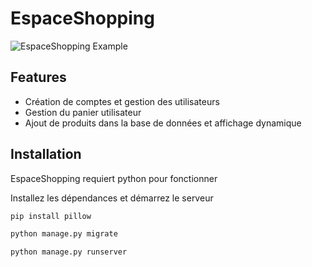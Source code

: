 # EspaceShopping

![EspaceShopping Example](https://media3.giphy.com/media/v1.Y2lkPTc5MGI3NjExaG9pcjhvMWQ1cWdlNGN4MHFoemkzbGkzZjFubmEyaGo5ZTcyaWZjaiZlcD12MV9pbnRlcm5hbF9naWZfYnlfaWQmY3Q9Zw/Rf1SOQJZuIBJOB5f8A/giphy.gif)

## Features

- Création de comptes et gestion des utilisateurs
- Gestion du panier utilisateur
- Ajout de produits dans la base de données et affichage dynamique

## Installation

EspaceShopping requiert python pour fonctionner

Installez les dépendances et démarrez le serveur

```sh
pip install pillow

python manage.py migrate

python manage.py runserver
```
